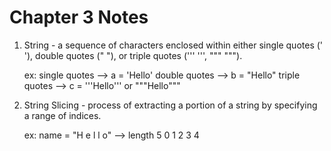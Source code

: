 # Chapter 3 Notes

1) String - a sequence of characters enclosed within either single quotes (' '), double quotes (" "), or triple quotes (''' ''', """ """).

    ex: 
        single quotes --> a = 'Hello'
        double quotes --> b = "Hello"
        triple quotes --> c = '''Hello''' or """Hello"""

2) String Slicing - process of extracting a portion of a string by specifying a range of indices.

    ex:
        name = "H e l l o"  --> length 5
                0 1 2 3 4

